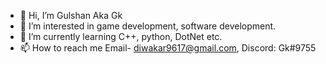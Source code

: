 - 👋 Hi, I’m Gulshan Aka Gk
- 👀 I’m interested in game development, software development.
- 🌱 I’m currently learning C++, python, DotNet etc.
- 📫 How to reach me  Email- diwakar9617@gmail.com, Discord: Gk#9755
